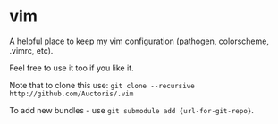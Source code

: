 # vim
A helpful place to keep my vim configuration (pathogen, colorscheme, .vimrc, etc).

Feel free to use it too if you like it.

Note that to clone this use: `git clone --recursive http://github.com/Auctoris/.vim`

To add new bundles - use `git submodule add {url-for-git-repo}`.
